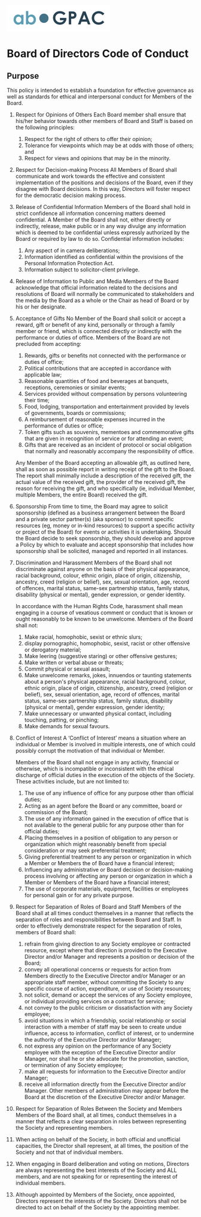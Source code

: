 ![ab-GPAC](ab-gpac.png)
# Board of Directors Code of Conduct

## Purpose
This policy is intended to establish a foundation for effective governance as well as standards for ethical and interpersonal conduct for Members of the Board.

1. Respect for Opinions of Others
   Each Board member shall ensure that his/her behavior towards other members of Board and Staff is based on the following principles:

   1. Respect for the right of others to offer their opinion;
   2. Tolerance for viewpoints which may be at odds with those of others; and
   3. Respect for views and opinions that may be in the minority.

2. Respect for Decision-making Process
   All Members of Board shall communicate and work towards the effective and consistent implementation of the positions and decisions of the Board, even if they disagree with Board decisions. In this way, Directors will foster respect for the democratic decision making process.

3. Release of Confidential Information 
   Members of the Board shall hold in strict confidence all information concerning matters deemed confidential.   A Member of the Board shall not, either directly or indirectly, release, make public or in any way divulge any information which is deemed to be confidential unless expressly authorized by the Board or required by law to do so.  Confidential information includes:

   1. Any aspect of in camera deliberations;
   2. Information identified as confidential within the provisions of the Personal Information Protection Act.
   3. Information subject to solicitor-client privilege.

4. Release of Information to Public and Media
   Members of the Board acknowledge that official information related to the decisions and resolutions of Board will normally be communicated to stakeholders and the media by the Board as a whole or the Chair as head of Board or by his or her designate.

5. Acceptance of Gifts 
   No Member of the Board shall solicit or accept a reward, gift or benefit of any kind, personally or through a family member or friend, which is connected directly or indirectly with the performance or duties of office.  Members of the Board are not precluded from accepting:

   1. Rewards, gifts or benefits not connected with the performance or duties of office;
   2. Political contributions that are accepted in accordance with applicable law;
   3. Reasonable quantities of food and beverages at banquets, receptions, ceremonies or similar events;
   4. Services provided without compensation by persons volunteering their time;
   5. Food, lodging, transportation and entertainment provided by levels of governments, boards or commissions; 
   6. A reimbursement of reasonable expenses incurred in the performance of duties or office;
   7. Token gifts such as souvenirs, mementoes and commemorative gifts that are given in recognition of service or for attending an event;
   8. Gifts that are received as an incident of protocol or social obligation that normally and reasonably accompany the responsibility of office.

   Any Member of the Board accepting an allowable gift, as outlined here, shall as soon as possible report in writing receipt of the gift to the Board. The report shall minimally include a description of the received gift, the actual value of the received gift, the provider of the received gift, the reason for receiving the gift, and who specifically (ie, individual Member, multiple Members, the entire Board) received the gift.

6. Sponsorship
   From time to time, the Board may agree to solicit sponsorship (defined as a business arrangement between the Board and a private sector partner(s) (aka sponsor) to commit specific resources (eg, money or in-kind resources) to support a specific activity or project of the Board) for events or activities it is undertaking. Should the Board decide to seek sponsorship, they should develop and approve a Policy by which to evaluate and accept sponsorship that includes how sponsorship shall be solicited, managed and reported in all instances.

7. Discrimination and Harassment 
   Members of the Board shall not discriminate against anyone on the basis of their physical appearance, racial background, colour, ethnic origin, place of origin, citizenship, ancestry, creed (religion or belief), sex, sexual orientation, age, record of offences, marital status, same-sex partnership status, family status, disability (physical or mental), gender expression, or gender identity.

   In accordance with the Human Rights Code, harassment shall mean engaging in a course of vexatious comment or conduct that is known or ought reasonably to be known to be unwelcome.  Members of the Board shall not:

   1. Make racial, homophobic, sexist or ethnic slurs;
   2. display pornographic, homophobic, sexist, racist or other offensive or derogatory material;
   3. Make leering (suggestive staring) or other offensive gestures;
   4. Make written or verbal abuse or threats;
   5. Commit physical or sexual assault;
   6. Make unwelcome remarks, jokes, innuendos or taunting statements about a person's physical appearance, racial background, colour, ethnic origin, place of origin, citizenship, ancestry, creed (religion or belief), sex, sexual orientation, age, record of offences, marital status, same-sex partnership status, family status, disability (physical or mental), gender expression, gender identity;
   7. Make unnecessary or unwanted physical contact, including touching,  patting, or pinching;
   8. Make demands for sexual favours. 

8. Conflict of Interest
   A ‘Conflict of Interest’ means a situation where an individual or Member is involved in multiple interests, one of which could possibly corrupt the motivation of that individual or Member.

   Members of the Board shall not engage in any activity, financial or otherwise, which is incompatible or inconsistent with the ethical discharge of official duties in the execution of the objects of the Society.  These activities include, but are not limited to:

   1. The use of any influence of office for any purpose other than official duties;
   2. Acting as an agent before the Board or any committee, board or commission of the Board;
   3. The use of any information gained in the execution of office that is not available to the general public for any purpose other than for official duties;
   4. Placing themselves in a position of obligation to any person or organization which might reasonably benefit from special consideration or may seek preferential treatment;
   5. Giving preferential treatment to any person or organization in which a Member or Members the of Board have a financial interest;
   6. Influencing any administrative or Board decision or decision-making process involving or affecting any person or organization in which a Member or Members of the Board have a financial interest;
   7. The use of corporate materials, equipment, facilities or employees for personal gain or for any private purpose.

9. Respect for Separation of Roles of Board and Staff
   Members of the Board shall at all times conduct themselves in a manner that reflects the separation of roles and responsibilities between Board and Staff.   In order to effectively demonstrate respect for the separation of roles, members of Board shall:

   1. refrain from giving direction to any Society employee or contracted resource, except where that direction is provided to the Executive Director and/or Manager and represents a position or decision of the Board;
   2. convey all operational concerns or requests for action from Members directly to the Executive Director and/or Manager or an appropriate staff member, without committing the Society  to any specific course of action, expenditure, or use of Society resources;
   3. not solicit, demand or accept the services of any Society employee, or individual providing services on a contract for service;
   4. not convey to the public criticism or dissatisfaction with any Society employee;
   5. avoid situations in which a friendship, social relationship or social interaction with a member of staff  may be seen to create undue influence, access to information, conflict of interest, or to undermine the authority of the Executive Director and/or Manager;
   6. not express any opinion on the performance of any Society employee with the exception of the Executive Director and/or Manager, nor shall he or she advocate for the promotion, sanction, or termination of any Society employee;
   7. make all requests for information to the Executive Director and/or Manager;
   8. receive all information directly from the Executive Director and/or Manager.  Other members of administration may appear before the Board at the discretion of the Executive Director and/or Manager.

10. Respect for Separation of Roles Between the Society and Members
   Members of the Board shall, at all times, conduct themselves in a manner that reflects a clear separation in roles between representing the Society and representing members.

   1. When acting on behalf of the Society, in both official and unofficial capacities, the Director shall represent, at all times, the position of the Society and not that of individual members.

   2. When engaging in Board deliberation and voting on motions, Directors are always representing the best interests of the Society and ALL members, and are not speaking for or representing the interest of individual members.

   3. Although appointed by Members of the Society, once appointed, Directors represent the interests of the Society.  Directors shall not be directed to act on behalf of the Society by the appointing member.

